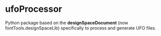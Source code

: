 # ufoProcessor
Python package based on the **designSpaceDocument** (now fontTools.designSpaceLib) specifically to process and generate UFO files.
